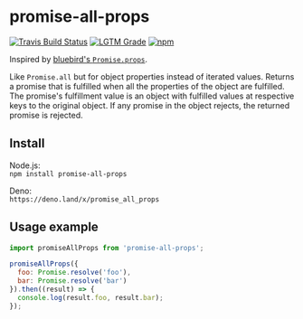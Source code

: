 # promise-all-props
[![Travis Build Status][travis-badge]][travis]
[![LGTM Grade][lgtm-badge]][lgtm]
[![npm][npm-badge]][npm]

Inspired by [bluebird's `Promise.props`](http://bluebirdjs.com/docs/api/promise.props.html).

Like `Promise.all` but for object properties instead of iterated values. Returns a promise that is fulfilled when all the properties of the object are fulfilled. The promise's fulfillment value is an object with fulfilled values at respective keys to the original object. If any promise in the object rejects, the returned promise is rejected.

## Install
Node.js:  
`npm install promise-all-props`

Deno:  
`https://deno.land/x/promise_all_props`

## Usage example
```js
import promiseAllProps from 'promise-all-props';

promiseAllProps({
  foo: Promise.resolve('foo'),
  bar: Promise.resolve('bar')
}).then((result) => {
  console.log(result.foo, result.bar);
});
```

[travis]: https://travis-ci.com/Siilwyn/promise-all-props
[travis-badge]: https://api.travis-ci.com/Siilwyn/promise-all-props.svg
[lgtm]: https://lgtm.com/projects/g/Siilwyn/promise-all-props/
[lgtm-badge]: https://tinyshields.dev/lgtm/grade/javascript/g/Siilwyn/promise-all-props.svg
[npm]: https://npmjs.com/package/promise-all-props
[npm-badge]: https://tinyshields.dev/npm/promise-all-props.svg
